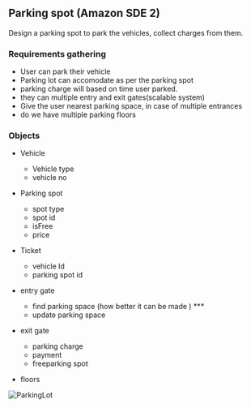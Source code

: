 ## Parking spot (Amazon SDE 2)

Design a parking spot to park the vehicles, collect charges from them.

### Requirements gathering 
- User can park their vehicle
- Parking lot can accomodate as per the parking spot
- parking charge will based on time user parked.
- they can multiple entry and exit gates(scalable system)
- Give the user nearest parking space, in case of multiple entrances
- do we have multiple parking floors


### Objects
- Vehicle 
  - Vehicle type
  - vehicle no
  
- Parking spot
  - spot type 
  - spot id
  - isFree
  - price
  
- Ticket
  - vehicle Id
  - parking spot id
  
- entry gate
  - find parking space (how better it can be made ) ***
  - update parking space
  
- exit gate
  - parking charge
  - payment
  - freeparking spot
  
- floors




![ParkingLot](https://user-images.githubusercontent.com/52795644/220273105-9690a19b-9574-46f4-99d4-1987956b0533.png)












